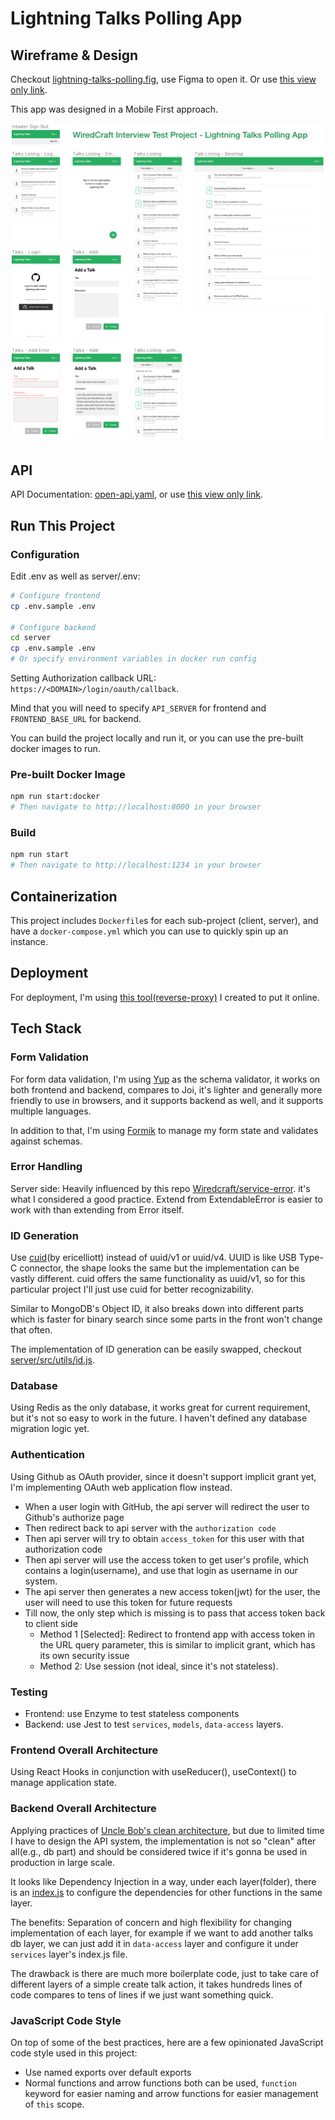 # Lightning Talks Polling App

## Wireframe & Design

Checkout [lightning-talks-polling.fig](https://github.com/rankun203/test-fullstack/blob/master/docs/lightning-talks-polling.fig), use Figma to open it. Or use [this view only link](https://www.figma.com/file/yFqtpELaUl31Qe0GGXTsXR/Lightning-Talks-Polling).

This app was designed in a Mobile First approach.

<p align="center"><a href="https://www.figma.com/file/yFqtpELaUl31Qe0GGXTsXR/Lightning-Talks-Polling"><img width="738" src="docs/design.png"></a></p>

## API

API Documentation: [open-api.yaml](https://github.com/rankun203/test-fullstack/blob/master/docs/open-api.yaml), or use [this view only link](https://documenter.getpostman.com/view/4228/SW7c2n5Z).

## Run This Project

### Configuration

Edit .env as well as server/.env:

```bash
# Configure frontend
cp .env.sample .env

# Configure backend
cd server
cp .env.sample .env
# Or specify environment variables in docker run config
```

Setting Authorization callback URL: `https://<DOMAIN>/login/oauth/callback`.

Mind that you will need to specify `API_SERVER` for frontend and `FRONTEND_BASE_URL` for backend.

You can build the project locally and run it, or you can use the pre-built docker images to run.

### Pre-built Docker Image

```bash
npm run start:docker
# Then navigate to http://localhost:8000 in your browser
```

### Build

```bash
npm run start
# Then navigate to http://localhost:1234 in your browser
```

## Containerization

This project includes `Dockerfile`s for each sub-project (client, server), and have a `docker-compose.yml` which you can use to quickly spin up an instance.

## Deployment

For deployment, I'm using [this tool(reverse-proxy)](https://github.com/rankun203/reverse-proxy) I created to put it online.

## Tech Stack

### Form Validation

For form data validation, I'm using [Yup](https://github.com/jquense/yup) as the schema validator, it works on both frontend and backend, compares to Joi, it's lighter and generally more friendly to use in browsers, and it supports backend as well, and it supports multiple languages.

In addition to that, I'm using [Formik](https://jaredpalmer.com/formik) to manage my form state and validates against schemas.

### Error Handling

Server side: Heavily influenced by this repo [Wiredcraft/service-error](https://github.com/Wiredcraft/service-error). it's what I considered a good practice. Extend from ExtendableError is easier to work with than extending from Error itself.

### ID Generation

Use [cuid](https://github.com/ericelliott/cuid)(by ericelliott) instead of uuid/v1 or uuid/v4. UUID is like USB Type-C connector, the shape looks the same but the implementation can be vastly different. cuid offers the same functionality as uuid/v1, so for this particular project I'll just use cuid for better recognizability.

Similar to MongoDB's Object ID, it also breaks down into different parts which is faster for binary search since some parts in the front won't change that often.

The implementation of ID generation can be easily swapped, checkout [server/src/utils/id.js](https://github.com/rankun203/test-fullstack/blob/master/server/src/utils/id.js).

### Database

Using Redis as the only database, it works great for current requirement, but it's not so easy to work in the future. I haven't defined any database migration logic yet.

### Authentication

Using Github as OAuth provider, since it doesn't support implicit grant yet, I'm implementing OAuth web application flow instead.

- When a user login with GitHub, the api server will redirect the user to Github's authorize page
- Then redirect back to api server with the `authorization code`
- Then api server will try to obtain `access_token` for this user with that authorization code
- Then api server will use the access token to get user's profile, which contains a login(username), and use that login as username in our system.
- The api server then generates a new access token(jwt) for the user, the user will need to use this token for future requests
- Till now, the only step which is missing is to pass that access token back to client side
  - Method 1 [Selected]: Redirect to frontend app with access token in the URL query parameter, this is similar to implicit grant, which has its own security issue
  - Method 2: Use session (not ideal, since it's not stateless).

### Testing

- Frontend: use Enzyme to test stateless components
- Backend: use Jest to test `services`, `models`, `data-access` layers.

### Frontend Overall Architecture

Using React Hooks in conjunction with useReducer(), useContext() to manage application state.

### Backend Overall Architecture

Applying practices of [Uncle Bob's clean architecture](https://blog.cleancoder.com/uncle-bob/2012/08/13/the-clean-architecture.html), but due to limited time I have to design the API system, the implementation is not so "clean" after all(e.g., db part) and should be considered twice if it's gonna be used in production in large scale.

It looks like Dependency Injection in a way, under each layer(folder), there is an [index.js](https://github.com/rankun203/test-fullstack/blob/master/server/src/modules/talks/models/index.js) to configure the dependencies for other functions in the same layer.

The benefits: Separation of concern and high flexibility for changing implementation of each layer, for example if we want to add another talks db layer, we can just add it in `data-access` layer and configure it under `services` layer's index.js file.

The drawback is there are much more boilerplate code, just to take care of different layers of a simple create talk action, it takes hundreds lines of code compares to tens of lines if we just want something quick.

### JavaScript Code Style

On top of some of the best practices, here are a few opinionated JavaScript code style used in this project:

- Use named exports over default exports
- Normal functions and arrow functions both can be used, `function` keyword for easier naming and arrow functions for easier management of `this` scope.

